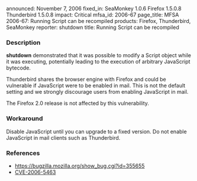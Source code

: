 announced: November 7, 2006
fixed_in: SeaMonkey 1.0.6
          Firefox 1.5.0.8
          Thunderbird 1.5.0.8
impact: Critical
mfsa_id: 2006-67
page_title: MFSA 2006-67: Running Script can be recompiled
products: Firefox, Thunderbird, SeaMonkey
reporter: shutdown
title: Running Script can be recompiled

<h3>Description</h3>

<p><b>shutdown</b> demonstrated that it was possible to modify a
Script object while it was executing, potentially leading to the
execution of arbitrary JavaScript bytecode.</p>

<p class="note">Thunderbird shares the browser engine with Firefox
and could be vulnerable if JavaScript were to be enabled in mail. This is not
the default setting and we strongly discourage users from enabling
JavaScript in mail.</p>

<p>The Firefox 2.0 release is not affected by this vulnerability.</p>

<h3>Workaround</h3>

<p>Disable JavaScript until you can upgrade to a fixed version. Do not enable
JavaScript in mail clients such as Thunderbird.</p>

<h3>References</h3>

<ul>
<li><a href="https://bugzilla.mozilla.org/show_bug.cgi?id=355655">
https://bugzilla.mozilla.org/show_bug.cgi?id=355655</a></li>
<li><a class="ex-ref" href="http://nvd.nist.gov/nvd.cfm?cvename=CVE-2006-5463">
CVE-2006-5463</a></li>
</ul>



